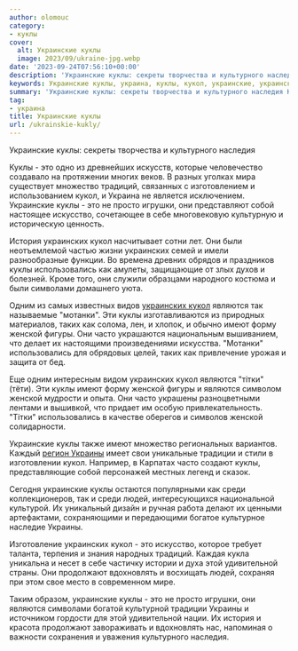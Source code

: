 ```yaml
---
author: olomouc
category:
- куклы
cover:
  alt: Украинские куклы
  image: 2023/09/ukraine-jpg.webp
date: '2023-09-24T07:56:10+00:00'
description: 'Украинские куклы: секреты творчества и культурного наследия Куклы - это одно из древнейших искусств, которые человечество создавало на протяжении многих...'
keywords: Украинские куклы, украина, куклы, кукол, украинские, украинских, это, являются, женской, использовались, имеют, часто, украины, культурного, наследия, множество, традиций
summary: 'Украинские куклы: секреты творчества и культурного наследия Куклы - это одно из древнейших искусств, которые человечество создавало на протяжении многих...'
tag:
- украина
title: Украинские куклы
url: /ukrainskie-kukly/
---
```


Украинские куклы: секреты творчества и культурного наследия

Куклы \- это одно из древнейших искусств, которые человечество создавало на протяжении многих веков. В разных уголках мира существует множество традиций, связанных с изготовлением и использованием кукол, и Украина не является исключением. Украинские куклы \- это не просто игрушки, они представляют собой настоящее искусство, сочетающее в себе многовековую культурную и историческую ценность.

История украинских кукол насчитывает сотни лет. Они были неотъемлемой частью жизни украинских семей и имели разнообразные функции. Во времена древних обрядов и праздников куклы использовались как амулеты, защищающие от злых духов и болезней. Кроме того, они служили образцами народного костюма и были символами домашнего уюта.

Одним из самых известных видов [украинских кукол](https://www.adora.ru/dolls_shostka/) являются так называемые "мотанки". Эти куклы изготавливаются из природных материалов, таких как солома, лен, и хлопок, и обычно имеют форму женской фигуры. Они часто украшаются национальным вышиванием, что делает их настоящими произведениями искусства. "Мотанки" использовались для обрядовых целей, таких как привлечение урожая и защита от бед.

Еще одним интересным видом украинских кукол являются "тітки" (тёти). Эти куклы имеют форму женской фигуры и являются символом женской мудрости и опыта. Они часто украшены разноцветными лентами и вышивкой, что придает им особую привлекательность. "Тітки" использовались в качестве оберегов и символов женской солидарности.

Украинские куклы также имеют множество региональных вариантов. Каждый [регион Украины](https://www.adora.ru/igrushki-poltavy/) имеет свои уникальные традиции и стили в изготовлении кукол. Например, в Карпатах часто создают куклы, представляющие собой персонажей местных легенд и сказок.

Сегодня украинские куклы остаются популярными как среди коллекционеров, так и среди людей, интересующихся национальной культурой. Их уникальный дизайн и ручная работа делают их ценными артефактами, сохраняющими и передающими богатое культурное наследие Украины.

Изготовление украинских кукол \- это искусство, которое требует таланта, терпения и знания народных традиций. Каждая кукла уникальна и несет в себе частичку истории и духа этой удивительной страны. Они продолжают вдохновлять и восхищать людей, сохраняя при этом свое место в современном мире.

Таким образом, украинские куклы \- это не просто игрушки, они являются символами богатой культурной традиции Украины и источником гордости для этой удивительной нации. Их история и красота продолжают завораживать и вдохновлять нас, напоминая о важности сохранения и уважения культурного наследия.